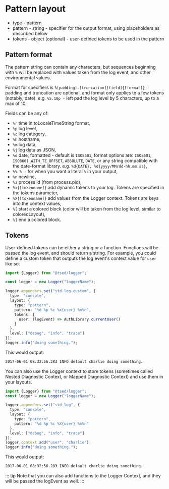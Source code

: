 # Pattern layout

- type - pattern
- pattern - string - specifier for the output format, using placeholders as described below
- tokens - object (optional) - user-defined tokens to be used in the pattern

## Pattern format

The pattern string can contain any characters, but sequences beginning with `%` will be replaced with values taken from
the log event, and other environmental values.

Format for specifiers is `%[padding].[truncation][field]{[format]} -` padding and truncation are optional, and format only applies to a few tokens (notably, date). e.g. `%5.10p -`
left pad the log level by 5 characters, up to a max of 10.

Fields can be any of:

- `%r` time in toLocaleTimeString format,
- `%p` log level,
- `%c` log category,
- `%h` hostname,
- `%m` log data,
- `%j` log data as JSON,
- `%d` date, formatted - default is `ISO8601`, format options are: `ISO8601`, `ISO8601_WITH_TZ_OFFSET`, `ABSOLUTE`, `DATE`, or any string compatible with the date-format library. e.g. `%d{DATE}, %d{yyyy/MM/dd-hh.mm.ss}`,
- `%% % -` for when you want a literal `%` in your output,
- `%n` newline,
- `%z` process id (from process.pid),
- `%x{[tokenname]}` add dynamic tokens to your log. Tokens are specified in the tokens parameter,
- `%X{[tokenname]}` add values from the Logger context. Tokens are keys into the context values,
- `%[` start a colored block (color will be taken from the log level, similar to coloredLayout),
- `%]` end a colored block.

## Tokens

User-defined tokens can be either a string or a function. Functions will be passed the log event, and should return a string. For example, you could define a custom token that outputs the log event's context value for `user` like so:

```typescript
import {Logger} from "@tsed/logger";

const logger = new Logger("loggerName");

logger.appenders.set("std-log-custom", {
  type: "console",
  layout: {
    type: "pattern",
    pattern: "%d %p %c %x{user} %m%n",
    tokens: {
      user: (logEvent) => AuthLibrary.currentUser()
    }
  },
  level: ["debug", "info", "trace"]
});
logger.info("doing something.");
```

This would output:

```bash
2017-06-01 08:32:56.283 INFO default charlie doing something.
```

You can also use the Logger context to store tokens (sometimes called Nested Diagnostic Context, or Mapped Diagnostic Context) and use them in your layouts.

```typescript
import {Logger} from "@tsed/logger";
const logger = new Logger("loggerName");

logger.appenders.set("std-log", {
  type: "console",
  layout: {
    type: "pattern",
    pattern: "%d %p %c %X{user} %m%n"
  },
  level: ["debug", "info", "trace"]
});
logger.context.add("user", "charlie");
logger.info("doing something.");
```

This would output:

```bash
2017-06-01 08:32:56.283 INFO default charlie doing something.
```

::: tip
Note that you can also add functions to the Logger Context, and they will be passed the logEvent as well.
:::
